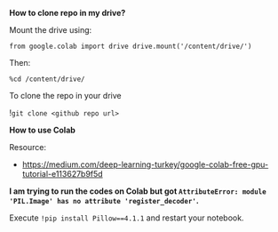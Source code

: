 
**How to clone repo in my drive?**

Mount the drive using:

`from google.colab import drive
drive.mount('/content/drive/')`

Then:

`%cd /content/drive/`

To clone the repo in your drive

!`git clone <github repo url>`

**How to use Colab**

Resource:
- https://medium.com/deep-learning-turkey/google-colab-free-gpu-tutorial-e113627b9f5d


**I am trying to run the codes on Colab but got `AttributeError: module 'PIL.Image' has no attribute 'register_decoder'`.**

Execute `!pip install Pillow==4.1.1` and restart your notebook.



